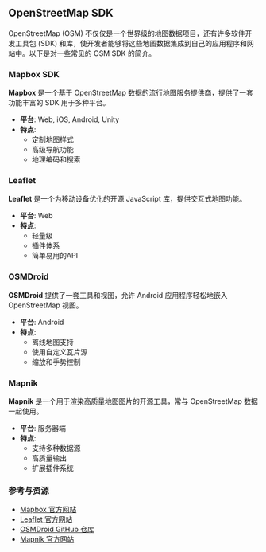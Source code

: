 ## OpenStreetMap SDK

OpenStreetMap (OSM) 不仅仅是一个世界级的地图数据项目，还有许多软件开发工具包 (SDK) 和库，使开发者能够将这些地图数据集成到自己的应用程序和网站中。以下是对一些常见的 OSM SDK 的简介。

### Mapbox SDK

**Mapbox** 是一个基于 OpenStreetMap 数据的流行地图服务提供商，提供了一套功能丰富的 SDK 用于多种平台。

- **平台**: Web, iOS, Android, Unity
- **特点**: 
  - 定制地图样式
  - 高级导航功能
  - 地理编码和搜索

### Leaflet

**Leaflet** 是一个为移动设备优化的开源 JavaScript 库，提供交互式地图功能。

- **平台**: Web
- **特点**: 
  - 轻量级
  - 插件体系
  - 简单易用的API

### OSMDroid

**OSMDroid** 提供了一套工具和视图，允许 Android 应用程序轻松地嵌入 OpenStreetMap 视图。

- **平台**: Android
- **特点**:
  - 离线地图支持
  - 使用自定义瓦片源
  - 缩放和手势控制

### Mapnik

**Mapnik** 是一个用于渲染高质量地图图片的开源工具，常与 OpenStreetMap 数据一起使用。

- **平台**: 服务器端
- **特点**:
  - 支持多种数据源
  - 高质量输出
  - 扩展插件系统

### 参考与资源

- [Mapbox 官方网站](https://www.mapbox.com/)
- [Leaflet 官方网站](https://leafletjs.com/)
- [OSMDroid GitHub 仓库](https://github.com/osmdroid/osmdroid)
- [Mapnik 官方网站](https://mapnik.org/)
